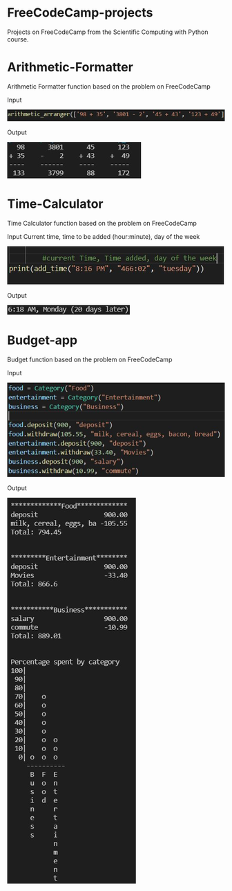# FreeCodeCamp-projects
Projects on FreeCodeCamp from the Scientific Computing with Python course.


# Arithmetic-Formatter
Arithmetic Formatter function based on the problem on FreeCodeCamp

Input

![alt text](https://github.com/cyrillelanchua/FreeCodeCamp-projects/blob/main/Arithmetic-arranger/input.jfif)

Output

![alt text](https://github.com/cyrillelanchua/FreeCodeCamp-projects/blob/main/Arithmetic-arranger/output.jfif)


# Time-Calculator
Time Calculator function based on the problem on FreeCodeCamp

Input Current time, time to be added (hour:minute), day of the week

![alt text](https://github.com/cyrillelanchua/FreeCodeCamp-projects/blob/main/Time-Calculator/input.jfif)

Output

![alt text](https://github.com/cyrillelanchua/FreeCodeCamp-projects/blob/main/Time-Calculator/output.jfif)

# Budget-app
Budget function based on the problem on FreeCodeCamp

Input

![alt text](https://github.com/cyrillelanchua/FreeCodeCamp-projects/blob/main/Budget/input.JPG)

Output

![alt text](https://github.com/cyrillelanchua/FreeCodeCamp-projects/blob/main/Budget/output.JPG)
